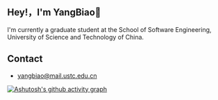 
## Hey!，I'm YangBiao👋
I'm currently a  graduate student at the School of Software Engineering, University of Science and Technology of China.



## Contact
- yangbiao@mail.ustc.edu.cn


[![Ashutosh's github activity graph](https://github-readme-activity-graph.vercel.app/graph?username=jackson-119&theme=tokyo-night)](https://github.com/ashutosh00710/github-readme-activity-graph)
